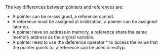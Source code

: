 The key differences between pointers and references are:  
* A pointer can be re-assigned, a reference cannot.
* A reference must be assigned at initilization, a pointer can be assigned later on.
* A pointer have an address in memory, a reference share the same memory address as the orginal variable.
* A pointer need to use the deference operator * to access the value that the pointer points to, a reference can be used directlyp
